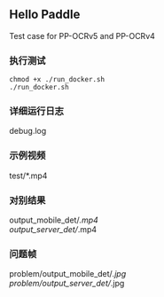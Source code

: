 ## Hello Paddle
Test case for PP-OCRv5 and PP-OCRv4


### 执行测试
```shell
chmod +x ./run_docker.sh
./run_docker.sh
```

### 详细运行日志 
debug.log

### 示例视频
test/*.mp4

### 对别结果
output_mobile_det/*.mp4  
output_server_det/*.mp4

### 问题帧
problem/output_mobile_det/*.jpg  
problem/output_server_det/*.jpg
